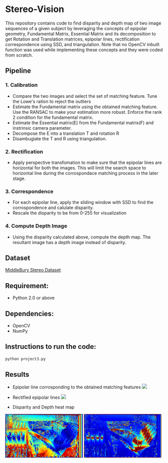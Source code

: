 # Stereo-Vision 
This repository contains code to find disparity and depth map of two image sequences of a given subject by leveraging the concepts of epipolar geometry, Fundamental Matrix, Essential Matrix and its decomposition to get Rotation and Translation matrices, epipolar lines, rectification correspondence using SSD, and triangulation. Note that no OpenCV inbuilt function was used while implementing these concepts and they were coded from scratch.  

## Pipeline
### 1. Calibration 
- Compare the two images and select the set of matching feature. Tune the Lowe's ration to reject the outliers
- Estimate the Fundamental matrix using the obtained matching feature. Use the RANSAC to make your estimation more robust. Enforce the rank 2 condition for the fundamental matrix.
- Estimate the Essential matrix(E) from the Fundamental matrix(F) and instrinsic camera parameter.
- Decompose the E into a translation T and rotation R
- Disambugiate the T and R using triangulation.

### 2. Rectification
- Apply perspective transfomation to make sure that the epipolar lines are horizontal for both the images. This will limit the search space to horizontal line during the corrospondace matching process in the later stage.

### 3. Correspondence
- For each epipolar line, apply the sliding window with SSD to find the corrospondence and calulate disparity.
- Rescale the disparity to be from 0-255 for visualization

### 4. Compute Depth Image
- Using the disparity calculated above, compute the depth map. The resultant image has a depth image instead of disparity.

## Dataset
[MiddleBury Stereo Dataset](https://vision.middlebury.edu/stereo/data/scenes2021/#description)

## Requirement:
- Python 2.0 or above

## Dependencies:
- OpenCV
- NumPy

## Instructions to run the code:
```sh
python project3.py
```

##  Results
- Epipolar line corrosponding to the obtained matching features
![](results/curule/unrectified_epilines.png)  
                            
- Rectified epipolar lines
![](results/curule/rectified_epilines.png)

- Disparity and Depth heat map

<img src =https://github.com/abhijitmahalle/stereo_vision/blob/master/results/curule/disparity_heatmap.png width = 49% height = 50% /> <img src =https://github.com/abhijitmahalle/stereo_vision/blob/master/results/curule/depth_heatmap.png width = 49% height = 50% />


